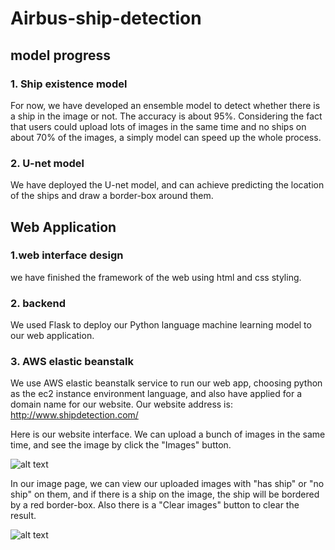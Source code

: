 # Airbus-ship-detection

## model progress
### 1. Ship existence model
For now, we have developed an ensemble model to detect whether there is a ship in the image or not. The accuracy is about 95%. Considering the fact that users could upload lots of images in the same time and no ships on about 70% of the images, a simply model can speed up the whole process.
### 2. U-net model
We have deployed the U-net model, and can achieve predicting the location of the ships and draw a border-box around them.


## Web Application
### 1.web interface design
we have finished the framework of the web using html and css styling. 
### 2. backend
We used Flask to deploy our Python language machine learning model to our web application.
### 3. AWS elastic beanstalk
We use AWS elastic beanstalk service to run our web app, choosing python as the ec2 instance environment language, and also have applied for a domain name for our website. Our website address is: http://www.shipdetection.com/

Here is our website interface. We can upload a bunch of images in the same time, and see the image by click the "Images" button.

![alt text](https://user-images.githubusercontent.com/43448232/49178208-267b0e00-f31d-11e8-8ca1-e58a8a929d33.png)


In our image page, we can view our uploaded images with "has ship" or "no ship" on them, and if there is a ship on the image, the ship will be bordered by a red border-box. Also there is a "Clear images" button to clear the result.

![alt text](https://user-images.githubusercontent.com/43448232/49178241-3c88ce80-f31d-11e8-8751-c0d8d182132f.png)
